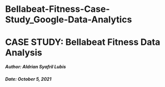 # Bellabeat-Fitness-Case-Study_Google-Data-Analytics
# CASE STUDY: Bellabeat Fitness Data Analysis 
##### Author: Aldrian Syafril Lubis

##### Date: October 5, 2021
